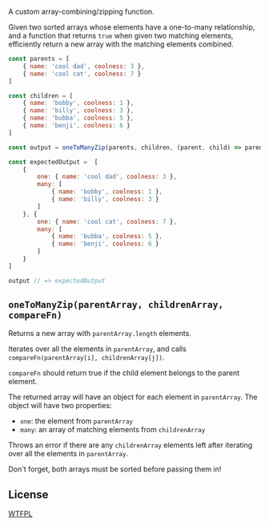 A custom array-combining/zipping function.

Given two sorted arrays whose elements have a one-to-many relationship, and a function that returns `true` when given two matching elements, efficiently return a new array with the matching elements combined.

<!--js
const oneToManyZip = require('./')
-->

```js
const parents = [
	{ name: 'cool dad', coolness: 3 },
	{ name: 'cool cat', coolness: 7 }
]

const children = [
	{ name: 'bobby', coolness: 1 },
	{ name: 'billy', coolness: 3 },
	{ name: 'bubba', coolness: 5 },
	{ name: 'benji', coolness: 6 }
]

const output = oneToManyZip(parents, children, (parent, child) => parent.coolness >= child.coolness)

const expectedOutput =  [
	{
		one: { name: 'cool dad', coolness: 3 },
		many: [
			{ name: 'bobby', coolness: 1 },
			{ name: 'billy', coolness: 3 }
		]
	}, {
		one: { name: 'cool cat', coolness: 7 },
		many: [
			{ name: 'bubba', coolness: 5 },
			{ name: 'benji', coolness: 6 }
		]
	}
]

output // => expectedOutput
```

## `oneToManyZip(parentArray, childrenArray, compareFn)`

Returns a new array with `parentArray.length` elements.

Iterates over all the elements in `parentArray`, and calls `compareFn(parentArray[i], childrenArray[j])`.

`compareFn` should return true if the child element belongs to the parent element.

The returned array will have an object for each element in `parentArray`.  The object will have two properties:

- `one`: the element from `parentArray`
- `many`: an array of matching elements from `childrenArray`

Throws an error if there are any `childrenArray` elements left after iterating over all the elements in `parentArray`.

Don't forget, both arrays must be sorted before passing them in!

## License

[WTFPL](http://wtfpl2.com)
